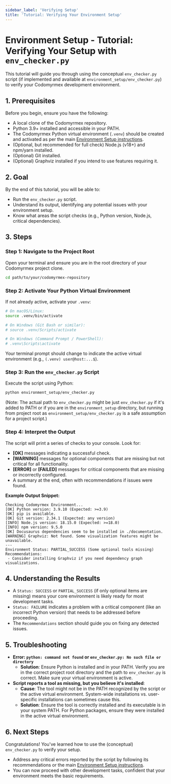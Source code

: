 ```yaml
---
sidebar_label: 'Verifying Setup'
title: 'Tutorial: Verifying Your Environment Setup'
---
```


# Environment Setup - Tutorial: Verifying Your Setup with `env_checker.py`

This tutorial will guide you through using the conceptual `env_checker.py` script (if implemented and available at `environment_setup/env_checker.py`) to verify your Codomyrmex development environment.

## 1. Prerequisites

Before you begin, ensure you have the following:

- A local clone of the Codomyrmex repository.
- Python 3.9+ installed and accessible in your PATH.
- The Codomyrmex Python virtual environment (`.venv`) should be created and activated as per the main [Environment Setup instructions](../../index.md).
- (Optional, but recommended for full check) Node.js (v18+) and npm/yarn installed.
- (Optional) Git installed.
- (Optional) Graphviz installed if you intend to use features requiring it.

## 2. Goal

By the end of this tutorial, you will be able to:

- Run the `env_checker.py` script.
- Understand its output, identifying any potential issues with your environment setup.
- Know what areas the script checks (e.g., Python version, Node.js, critical dependencies).

## 3. Steps

### Step 1: Navigate to the Project Root

Open your terminal and ensure you are in the root directory of your Codomyrmex project clone.

```bash
cd path/to/your/codomyrmex-repository
```

### Step 2: Activate Your Python Virtual Environment

If not already active, activate your `.venv`:

```bash
# On macOS/Linux:
source .venv/bin/activate

# On Windows (Git Bash or similar):
# source .venv/Scripts/activate

# On Windows (Command Prompt / PowerShell):
# .venv\Scripts\activate
```
Your terminal prompt should change to indicate the active virtual environment (e.g., `(.venv) user@host:...$`).

### Step 3: Run the `env_checker.py` Script

Execute the script using Python:

```bash
python environment_setup/env_checker.py
```

(Note: The actual path to `env_checker.py` might be just `env_checker.py` if it's added to PATH or if you are in the `environment_setup` directory, but running from project root as `environment_setup/env_checker.py` is a safe assumption for a project script.)

### Step 4: Interpret the Output

The script will print a series of checks to your console. Look for:
- **[OK]** messages indicating a successful check.
- **[WARNING]** messages for optional components that are missing but not critical for all functionality.
- **[ERROR]** or **[FAILED]** messages for critical components that are missing or incorrectly configured.
- A summary at the end, often with recommendations if issues were found.

**Example Output Snippet:**
```
Checking Codomyrmex Environment...
[OK] Python version: 3.9.10 (Expected: >=3.9)
[OK] pip is available.
[OK] Git version: 2.34.1 (Expected: any version)
[INFO] Node.js version: 18.15.0 (Expected: >=18.0)
[INFO] npm version: 9.5.0
[OK] Docusaurus dependencies seem to be installed in ./documentation.
[WARNING] Graphviz: Not found. Some visualization features might be unavailable.
---
Environment Status: PARTIAL_SUCCESS (Some optional tools missing)
Recommendations:
 - Consider installing Graphviz if you need dependency graph visualizations.
```

## 4. Understanding the Results

- A `Status: SUCCESS` or `PARTIAL_SUCCESS` (if only optional items are missing) means your core environment is likely ready for most development tasks.
- `Status: FAILURE` indicates a problem with a critical component (like an incorrect Python version) that needs to be addressed before proceeding.
- The `Recommendations` section should guide you on fixing any detected issues.

## 5. Troubleshooting

- **Error: `python: command not found` or `env_checker.py: No such file or directory`**
  - **Solution**: Ensure Python is installed and in your PATH. Verify you are in the correct project root directory and the path to `env_checker.py` is correct. Make sure your virtual environment is active.
- **Script reports a tool as missing, but you believe it's installed**:
  - **Cause**: The tool might not be in the PATH recognized by the script or the active virtual environment. System-wide installations vs. user-specific installations can sometimes cause this.
  - **Solution**: Ensure the tool is correctly installed and its executable is in your system PATH. For Python packages, ensure they were installed in the active virtual environment.

## 6. Next Steps

Congratulations! You've learned how to use the (conceptual) `env_checker.py` to verify your setup.

- Address any critical errors reported by the script by following its recommendations or the main [Environment Setup instructions](../../index.md).
- You can now proceed with other development tasks, confident that your environment meets the basic requirements. 